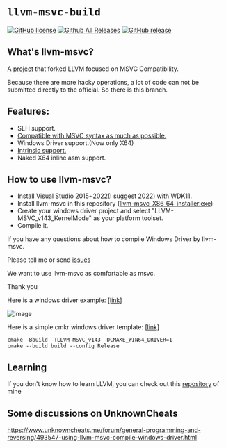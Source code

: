 
# `llvm-msvc-build`

[![GitHub license](https://img.shields.io/github/license/NewWorldComingSoon/llvm-msvc-build)](https://github.com/NewWorldComingSoon/llvm-msvc-build/blob/main/LICENSE)
[![Github All Releases](https://img.shields.io/github/downloads/NewWorldComingSoon/llvm-msvc-build/total.svg)](https://github.com/NewWorldComingSoon/llvm-msvc-build/releases) 
[![GitHub release](https://img.shields.io/github/release/NewWorldComingSoon/llvm-msvc-build.svg)](https://github.com/NewWorldComingSoon/llvm-msvc-build/releases) 

## What's llvm-msvc?
A [project](https://github.com/NewWorldComingSoon/llvm-msvc) that forked LLVM focused on MSVC Compatibility.

Because there are more hacky operations, a lot of code can not be submitted directly to the official. So there is this branch.

## Features:
- SEH support.
- [Compatible with MSVC syntax as much as possible.](https://github.com/gmh5225/llvm-msvc-compatibility
)
- Windows Driver support.(Now only X64)
- [Intrinsic support.](https://github.com/gmh5225/LLVMIntrinsicRewrite)
- Naked X64 inline asm support.

## How to use llvm-msvc?
- Install Visual Studio 2015~2022(I suggest 2022) with WDK11.
- Install llvm-msvc in this repository ([llvm-msvc_X86_64_installer.exe](https://github.com/NewWorldComingSoon/llvm-msvc-build/releases))
- Create your windows driver project and select "LLVM-MSVC_v143_KernelMode" as your platform toolset.
- Compile it.

If you have any questions about how to compile Windows Driver by llvm-msvc.

Please tell me or send [issues](https://github.com/NewWorldComingSoon/llvm-msvc-issues/issues)

We want to use llvm-msvc as comfortable as msvc.

Thank you

Here is a windows driver example: [[link]](https://github.com/gmh5225/LLVMWindowsDriverTest)

![image](https://github.com/NewWorldComingSoon/llvm-msvc-build/blob/main/LLVMDriverTest.png)

Here is a simple cmkr windows driver template: [[link]](https://github.com/NewWorldComingSoon/llvm-msvc-windows-driver-template)
```
cmake -Bbuild -TLLVM-MSVC_v143 -DCMAKE_WIN64_DRIVER=1
cmake --build build --config Release
```

## Learning
If you don't know how to learn LLVM, you can check out this [repository](https://github.com/gmh5225/awesome-llvm-security) of mine

## Some discussions on UnknownCheats
https://www.unknowncheats.me/forum/general-programming-and-reversing/493547-using-llvm-msvc-compile-windows-driver.html

